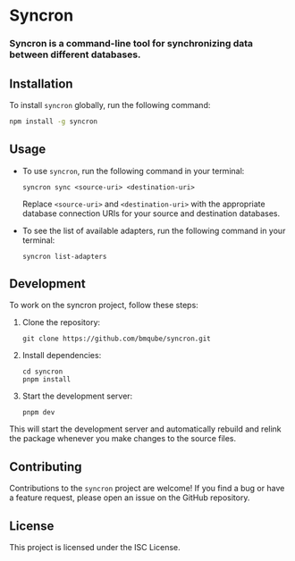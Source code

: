 # Syncron

### Syncron is a command-line tool for synchronizing data between different databases.

## Installation

To install `syncron` globally, run the following command:

```bash
npm install -g syncron
```

## Usage
- To use `syncron`, run the following command in your terminal:

    ```
    syncron sync <source-uri> <destination-uri>
    ```

    Replace `<source-uri>` and `<destination-uri>` with the appropriate database connection URIs for your source and destination databases.

- To see the list of available adapters, run the following command in your terminal:
  
    ```
    syncron list-adapters
    ```

## Development
To work on the syncron project, follow these steps:

1. Clone the repository:
    ```
    git clone https://github.com/bmqube/syncron.git
    ```

2. Install dependencies:
    ```
    cd syncron
    pnpm install
    ```

3. Start the development server:
    ```
    pnpm dev
    ```

This will start the development server and automatically rebuild and relink the package whenever you make changes to the source files.

## Contributing
Contributions to the `syncron` project are welcome! If you find a bug or have a feature request, please open an issue on the GitHub repository.

## License
This project is licensed under the ISC License.